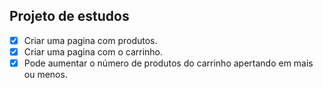 ## Projeto de estudos

- [x] Criar uma pagina com produtos.
- [x] Criar uma pagina com o carrinho.
- [x] Pode aumentar o número de produtos do carrinho apertando em mais ou menos.